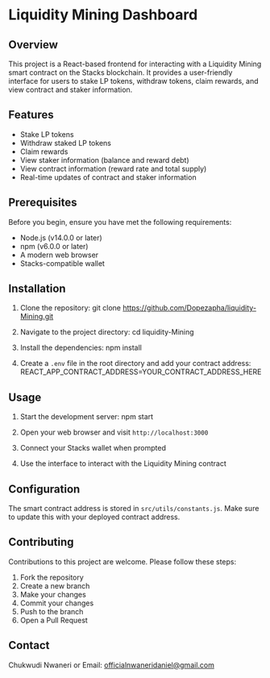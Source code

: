 # Liquidity Mining Dashboard

## Overview

This project is a React-based frontend for interacting with a Liquidity Mining smart contract on the Stacks blockchain. It provides a user-friendly interface for users to stake LP tokens, withdraw tokens, claim rewards, and view contract and staker information.

## Features

- Stake LP tokens
- Withdraw staked LP tokens
- Claim rewards
- View staker information (balance and reward debt)
- View contract information (reward rate and total supply)
- Real-time updates of contract and staker information

## Prerequisites

Before you begin, ensure you have met the following requirements:

- Node.js (v14.0.0 or later)
- npm (v6.0.0 or later)
- A modern web browser
- Stacks-compatible wallet

## Installation

1. Clone the repository:
git clone https://github.com/Dopezapha/liquidity-Mining.git

2. Navigate to the project directory:
cd liquidity-Mining

3. Install the dependencies:
npm install

4. Create a `.env` file in the root directory and add your contract address:
REACT_APP_CONTRACT_ADDRESS=YOUR_CONTRACT_ADDRESS_HERE

## Usage

1. Start the development server:
npm start

2. Open your web browser and visit `http://localhost:3000`

3. Connect your Stacks wallet when prompted

4. Use the interface to interact with the Liquidity Mining contract

## Configuration

The smart contract address is stored in `src/utils/constants.js`. Make sure to update this with your deployed contract address.

## Contributing

Contributions to this project are welcome. Please follow these steps:

1. Fork the repository
2. Create a new branch
3. Make your changes
4. Commit your changes
5. Push to the branch
6. Open a Pull Request

## Contact
 Chukwudi Nwaneri or
 Email: officialnwaneridaniel@gmail.com